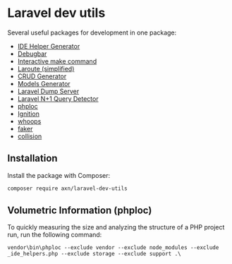 Laravel dev utils
=================

Several useful packages for development in one package:

* [IDE Helper Generator](https://github.com/barryvdh/laravel-ide-helper)
* [Debugbar](https://github.com/barryvdh/laravel-debugbar)
* [Interactive make command](https://github.com/laracademy/interactive-make)
* [Laroute (simplified)](https://github.com/AXN-Informatique/laravel-laroute)
* [CRUD Generator](https://github.com/AXN-Informatique/laravel-crud-generator)
* [Models Generator](https://github.com/AXN-Informatique/laravel-models-generator)
* [Laravel Dump Server](https://github.com/beyondcode/laravel-dump-server)
* [Laravel N+1 Query Detector](https://github.com/beyondcode/laravel-query-detector)
* [phploc](https://github.com/sebastianbergmann/phploc)
* [Ignition](https://github.com/facade/ignition)
* [whoops](https://github.com/filp/whoops)
* [faker](https://github.com/fzaninotto/faker)
* [collision](https://github.com/nunomaduro/collision)

Installation
------------

Install the package with Composer:

```sh
composer require axn/laravel-dev-utils
```

## Volumetric Information (phploc)

To quickly measuring the size and analyzing the structure of a PHP project run,
run the following command:

```
vendor\bin\phploc --exclude vendor --exclude node_modules --exclude _ide_helpers.php --exclude storage --exclude support .\
```
